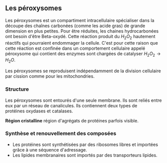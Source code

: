 
## Les péroxysomes

Les péroxysomes est un compartiment intracellulaire spécialiser dans la  découpe des chaînes carbonées (comme les acide gras) de grande dimension en plus petites. Pour être réduites, les chaines hydrocarbonées ont besoin d'être Beta-oxydé. Cette réaction produit du $H_2O_2$ hautement réactifs qui pourraient endommager la cellule. C'est pour cette raison que cette réaction est confinée dans un comportement cellulaire appelé
péroxysome qui contient des enzymes sont chargées de catalyser $H_2O_2 \rightarrow H_2O$.

Les péroxysomes se reproduisent indépendamment de la division cellulaire par cission comme pour les mitochondries.

### Structure

Les péroxysomes sont entourés d'une seule membrane. Ils sont reliés entre eux par un réseau de canalicules. Ils contiennent deux types de protéines oxydases et catalases.

__Région cristalline__ région d'agrégats de protéines parfois visible.

### Synthèse et renouvellement des composées

* Les protéines sont synthétisées par des ribosomes libres et importées grâce à une séquence d'adressage.
* Les lipides membranaires sont importés par des transporteurs lipides.